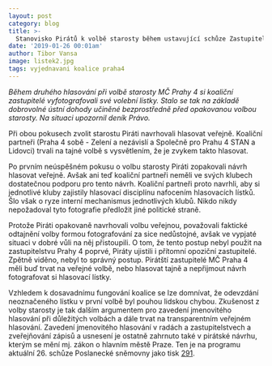 ```yaml
---
layout: post
category: blog
title: >-  
  Stanovisko Pirátů k volbě starosty během ustavující schůze Zastupitelstva MČ Praha 4
date: '2019-01-26 00:01am'
author: Tibor Vansa
image: listek2.jpg
tags: vyjednavani koalice praha4 
---
```


<i> Během druhého hlasování při volbě starosty MČ Prahy 4 si koaliční zastupitelé vyfotografovali své volební lístky. Stalo se tak na základě dobrovolné ústní dohody učiněné bezprostředně před opakovanou volbou starosty. Na situaci upozornil deník Právo. 
 </i>

Při obou pokusech zvolit starostu Piráti navrhovali hlasovat veřejně. Koaliční partneři (Praha 4 sobě - Zelení a nezávislí a Společně pro Prahu 4 STAN a Lidovci) trvali na tajné volbě s vysvětlením, že je zvykem takto hlasovat. 

Po prvním neúspěšném pokusu o volbu starosty Piráti zopakovali návrh hlasovat veřejně. Avšak ani teď koaliční partneři neměli ve svých klubech dostatečnou podporu pro tento návrh. Koaliční partneři proto navrhli, aby si jednotlivé kluby zajistily hlasovací disciplínu nafocením hlasovacích lístků. Šlo však o ryze interní mechanismus jednotlivých klubů. Nikdo nikdy nepožadoval tyto fotografie předložit jiné politické straně. 

Protože Piráti opakovaně navrhovali volbu veřejnou, považovali faktické odtajnění volby formou fotografování za sice nedůstojné, avšak ve vypjaté situaci v dobré vůli na něj přistoupili. O tom, že tento postup nebyl použit na zastupitelstvu Prahy 4 poprvé, Piráty ujistili i přítomní opoziční zastupitelé. Zpětně viděno, nebyl to správný postup. Pirátští zastupitelé MČ Praha 4 měli buď trvat na veřejné volbě, nebo hlasovat tajně a nepřijmout návrh fotografovat si hlasovací lístky.

Vzhledem k dosavadnímu fungování koalice se lze domnívat, že odevzdání neoznačeného lístku v první volbě byl pouhou lidskou chybou. Zkušenost z volby starosty je tak dalším argumentem pro zavedení jmenovitého hlasování při důležitých volbách a dále trvat na transparentním veřejném hlasování. Zavedení jmenovitého hlasování v radách a zastupitelstvech a zveřejňování zápisů a usnesení je ostatně zahrnuto také v pirátské návrhu, kterým se mění mj. zákon o hlavním městě Praze. Ten je na programu aktuální 26. schůze Poslanecké sněmovny jako tisk [291](http://www.psp.cz/sqw/tisky.sqw?O=8&T=291).




 



